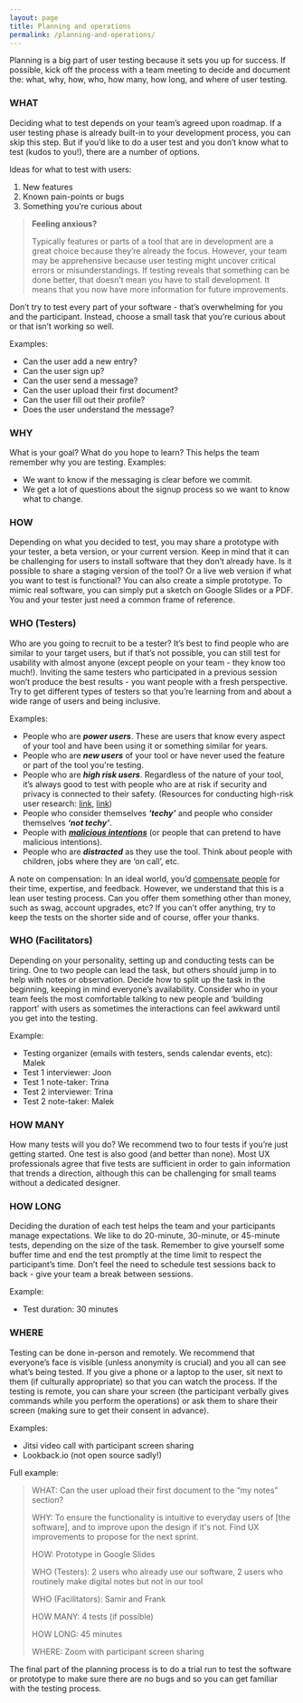 ```yaml
---
layout: page
title: Planning and operations
permalink: /planning-and-operations/
---
```


Planning is a big part of user testing because it sets you up for success. If possible, kick off the process with a team meeting to decide and document the: what, why, how, who, how many, how long, and where of user testing.  

### WHAT
Deciding what to test depends on your team’s agreed upon roadmap. If a user testing phase is already built-in to your development process</span>, you can skip this step. But if you’d like to do a user test and you don’t know what to test (kudos to you!), there are a number of options. 


Ideas for what to test with users:
1. New features 
2. Known pain-points or bugs
3. Something you’re curious about

> **Feeling anxious?**
> 
> Typically features or parts of a tool that are in development are a great choice because they’re already the focus. However, your team may be apprehensive because user testing might uncover critical errors or misunderstandings. If testing reveals that something can be done better, that doesn’t mean you have to stall development. It means that you now have more information for future improvements.

Don’t try to test every part of your software - that’s overwhelming for you and the participant. Instead, choose a small task that you’re curious about or that isn’t working so well. 

Examples:
- Can the user add a new entry?
- Can the user sign up?
- Can the user send a message?
- Can the user upload their first document?
- Can the user fill out their profile?
- Does the user understand the message?

### WHY
What is your goal? What do you hope to learn? This helps the team remember why you are testing. 
Examples:
- We want to know if the messaging is clear before we commit. 
- We get a lot of questions about the signup process so we want to know what to change.

### HOW
Depending on what you decided to test, you may share a prototype with your tester, a beta version, or your current version. Keep in mind that it can be challenging for users to install software that they don’t already have. Is it possible to share a staging version of the tool? Or a live web version if what you want to test is functional? You can also create a simple prototype. To mimic real software, you can simply put a sketch on Google Slides or a PDF. You and your tester just need a common frame of reference.

### WHO (Testers)
Who are you going to recruit to be a tester? It’s best to find people who are similar to your target users, but if that’s not possible, you can still test for usability with almost anyone (except people on your team - they know too much!). Inviting the same testers who participated in a previous session won’t produce the best results - you want people with a fresh perspective. Try to get different types of testers so that you’re learning from and about a wide range of users and being inclusive. 

Examples:
- People who are ***power users***. These are users that know every aspect of your tool and have been using it or something similar for years.
- People who are ***new users*** of your tool or have never used the feature or part of the tool you're testing.
- People who are ***high risk users***. Regardless of the nature of your tool, it’s always good to test with people who are at risk if security and privacy is connected to their safety. (Resources for conducting high-risk user research: [link](https://simplysecure.org/blog/design-spot-high-risk-research/), [link](https://usable.tools/personas/))
- People who consider themselves ***‘techy’*** and people who consider themselves ***‘not techy’***.
- People with ***[malicious intentions](https://simplysecure.org/designunderpressure/#stress-cases)*** (or people that can pretend to have malicious intentions).
- People who are ***distracted*** as they use the tool. Think about people with children, jobs where they are ‘on call’, etc.

A note on compensation: In an ideal world, you’d [compensate people](https://medium.com/mixed-methods/guidelines-for-paying-ux-research-participants-f6eca2dc9cc3) for their time, expertise, and feedback. However, we understand that this is a lean user testing process. Can you offer them something other than money, such as swag, account upgrades, etc? If you can’t offer anything, try to keep the tests on the shorter side and of course, offer your thanks.

### WHO (Facilitators)
Depending on your personality, setting up and conducting tests can be tiring. One to two people can lead the task, but others should jump in to help with notes or observation. Decide how to split up the task in the beginning, keeping in mind everyone’s availability. Consider who in your team feels the most comfortable talking to new people and ‘building rapport’ with users as sometimes the interactions can feel awkward until you get into the testing.

Example:

- Testing organizer (emails with testers, sends calendar events, etc): Malek
- Test 1 interviewer: Joon
- Test 1 note-taker: Trina
- Test 2 interviewer: Trina
- Test 2 note-taker: Malek

### HOW MANY
How many tests will you do? We recommend two to four tests if you’re just getting started. One test is also good (and better than none). Most UX professionals agree that five tests are sufficient in order to gain information that trends a direction, although this can be challenging for small teams without a dedicated designer.

### HOW LONG
Deciding the duration of each test helps the team and your participants manage expectations. We like to do 20-minute, 30-minute, or 45-minute tests, depending on the size of the task. Remember to give yourself some buffer time and end the test promptly at the time limit to respect the participant’s time. Don’t feel the need to schedule test sessions back to back - give your team a break between sessions.

Example:

- Test duration: 30 minutes

### WHERE 
Testing can be done in-person and remotely. We recommend that everyone’s face is visible (unless anonymity is crucial) and you all can see what’s being tested. If you give a phone or a laptop to the user, sit next to them (if culturally appropriate) so that you can watch the process. If the testing is remote, you can share your screen (the participant verbally gives commands while you perform the operations) or ask them to share their screen (making sure to get their consent in advance).

Examples:

- Jitsi video call with participant screen sharing
- Lookback.io (not open source sadly!)



Full example:

> WHAT: Can the user upload their first document to the “my notes” section?
> 
> WHY: To ensure the functionality is intuitive to everyday users of [the software], and to improve upon the design if it's not. Find UX improvements to propose for the next sprint.
> 
> HOW: Prototype in Google Slides
> 
> WHO (Testers): 2 users who already use our software, 2 users who routinely make digital notes but not in our tool
> 
> WHO (Facilitators): Samir and Frank
> 
> HOW MANY: 4 tests (if possible)
> 
> HOW LONG: 45 minutes
> 
> WHERE: Zoom with participant screen sharing




The final part of the planning process is to do a trial run to test the software or prototype to make sure there are no bugs and so you can get familiar with the testing process.
